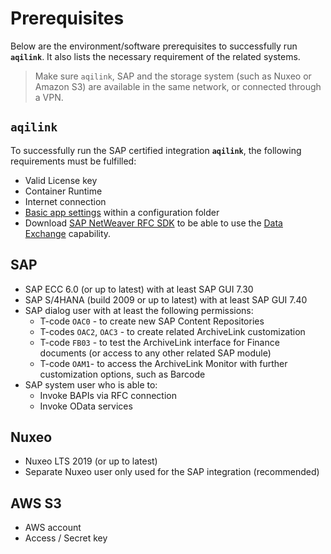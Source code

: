 # Prerequisites

Below are the environment/software prerequisites to successfully run **`aqilink`**. It also lists the necessary requirement of the related systems.

> Make sure `aqilink`, SAP and the storage system (such as Nuxeo or Amazon S3) are available in the same network, or connected through a VPN.


## `aqilink`
To successfully run the SAP certified integration **`aqilink`**, the following requirements must be fulfilled:

* Valid License key
* Container Runtime
* Internet connection
* [Basic app settings](installation/app-configuration.md) within a configuration folder
* Download [SAP NetWeaver RFC SDK](installation/app-download?id=sap-netweaver-rfc-sdk) to be able to use the [Data Exchange](/configuration/aqishare) capability.

## SAP

* SAP ECC 6.0 (or up to latest) with at least SAP GUI 7.30
* SAP S/4HANA (build 2009 or up to latest) with at least SAP GUI 7.40
* SAP dialog user with at least the following permissions:
  * T-code `OAC0` - to create new SAP Content Repositories
  * T-codes `OAC2`, `OAC3`  - to create related ArchiveLink customization
  * T-code `FB03` - to test the ArchiveLink interface for Finance documents (or access to any other related SAP module)
  * T-code `OAM1`- to access the ArchiveLink Monitor with further customization options, such as Barcode
* SAP system user who is able to:
  * Invoke BAPIs via RFC connection
  * Invoke OData services

## Nuxeo

* Nuxeo LTS 2019 (or up to latest)
* Separate Nuxeo user only used for the SAP integration (recommended) 

## AWS S3

* AWS account
* Access / Secret key
